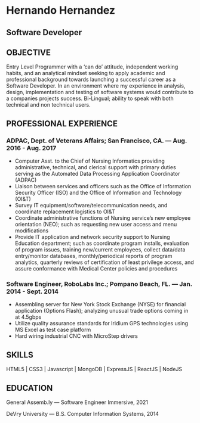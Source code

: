 # Hernando Hernandez 
## Software Developer

## OBJECTIVE 
Entry Level Programmer with a ‘can do’ attitude, independent working habits, and an analytical mindset seeking to apply academic and professional background towards launching a successful career as a Software Developer.  In an environment where my experience in analysis, design, implementation and testing of software systems would contribute to a companies projects success.  Bi-Lingual; ability to speak with both technical and non technical users.

## PROFESSIONAL EXPERIENCE
### ADPAC, Dept. of Veterans Affairs; San Francisco, CA. — Aug. 2016 - Aug. 2017
- Computer Asst. to the Chief of Nursing Informatics providing administrative, technical, and clerical support with primary duties serving as the Automated Data Processing Application Coordinator (ADPAC)
- Liaison between services and officers such as the Office of Information Security Officer (ISO) and the Office of Information and Technology (OI&T)
- Survey IT equipment/software/telecommunication needs, and coordinate replacement logistics to OI&T
- Coordinate administrative functions of Nursing service’s new employee orientation (NEO); such as requesting new user access and menu modifications
- Provide IT application and network security support to Nursing Education department; such as coordinate program installs, evaluation of program issues, training new/current employees, collect data/data entry/monitor databases, monthly/periodical reports of program analytics, quarterly reviews of certification of least privilege access, and assure conformance with Medical Center policies and procedures
### Software Engineer, RoboLabs Inc.; Pompano Beach, FL. — Jan. 2014 - Sept. 2014
- Assembling server for New York Stock Exchange (NYSE) for financial application (Options Flash); analyzing unusual trade options coming in at 4.5gbps
- Utilize quality assurance standards for Iridium GPS technologies using MS Excel as test case platform
- Hard wiring industrial CNC with MicroStep drivers

## SKILLS
HTML5 | CSS3 | Javascript | MongoDB | ExpressJS | ReactJS | NodeJS

## EDUCATION
General Assemb.ly — Software Engineer Immersive, 2021

DeVry University — B.S. Computer Information Systems, 2014


